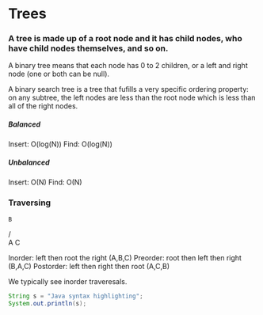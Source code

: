 # Trees

### A tree is made up of a root node and it has child nodes, who have child nodes themselves, and so on.

A binary tree means that each node has 0 to 2 children, or a left and right node (one or both can be null).

A binary search tree is a tree that fufills a very specific ordering property: on any subtree, the left nodes are less than the root node which is less than all of the right nodes.

##### Balanced
Insert: O(log(N))
Find: O(log(N))

##### Unbalanced
Insert: O(N)
Find: O(N)


### Traversing
	B
   / \
  A   C

Inorder: left then root the right (A,B,C)
Preorder: root then left then right (B,A,C)
Postorder: left then right then root (A,C,B)

We typically see inorder traveresals.




```java
String s = "Java syntax highlighting";
System.out.println(s);
```